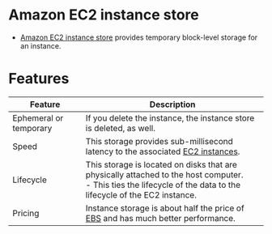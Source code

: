 # Amazon EC2 instance store
- [Amazon EC2 instance store](https://docs.aws.amazon.com/AWSEC2/latest/UserGuide/InstanceStorage.html) provides temporary block-level storage for an instance.

# Features

| Feature                | Description                                                                                                                                                         |
|------------------------|---------------------------------------------------------------------------------------------------------------------------------------------------------------------|
| Ephemeral or temporary | If you delete the instance, the instance store is deleted, as well.                                                                                                 |
| Speed                  | This storage provides sub-millisecond latency to the associated [EC2 instances](../../3_ComputeServices/AmazonEC2/Readme.md).                                       |
| Lifecycle              | This storage is located on disks that are physically attached to the host computer.<br/>- This ties the lifecycle of the data to the lifecycle of the EC2 instance. |
| Pricing                | Instance storage is about half the price of [EBS](AmazonEBS.md) and has much better performance.                                                                    |